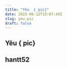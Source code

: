 ```yaml
---
title: "Yêu  { pic}"
date: 2025-06-12T15:07:49Z
slug: yeu-pic
draft: false
---
```


## Yêu  { pic}

## hantt52

